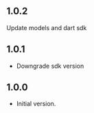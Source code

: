 ## 1.0.2
Update models and dart sdk

## 1.0.1

- Downgrade sdk version
## 1.0.0

- Initial version.
